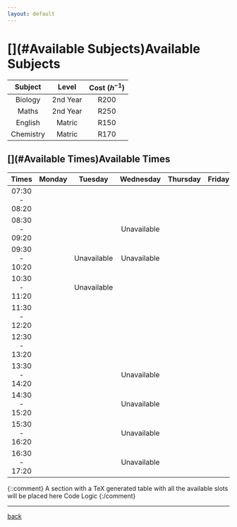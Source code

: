 ```yaml
---
layout: default
---
```


# [](#Available Subjects)Available Subjects

| Subject      | Level             | Cost ($h^{-1}$) |
|:------------:|:-----------------:|:---------------:|
| Biology      | 2nd Year          | R200            |
| Maths        | 2nd Year          | R250            |
| English      | Matric            | R150            |
| Chemistry    | Matric            | R170            |

## [](#Available Times)Available Times

|	Times		|	Monday	|	Tuesday	|	Wednesday	|	Thursday	|	Friday	|	Saturday	|
|:-------------:|:---------:|:---------:|:-------------:|:-------------:|:---------:|:-------------:|
| 07:30 - 08:20	|			|			|				|				|			|				|
| 08:30 - 09:20	|			|           |Unavailable 	|				|			|				|
| 09:30 - 10:20	|			|Unavailable|Unavailable	|				|			|				|						
| 10:30 - 11:20	|			|Unavailable|				|				|			|				|		
| 11:30 - 12:20	|			|			|				|				|			|				|			
| 12:30 - 13:20	|			|			|				|				|			|				|			
| 13:30 - 14:20	|			|			|Unavailable	|				|			|				|					
| 14:30 - 15:20	|			|			|Unavailable	|				|			|				|		
| 15:30 - 16:20	|			|			|Unavailable	|				|			|				|
| 16:30 - 17:20	|			|			|Unavailable	|				|			|				|

{::comment}
A section with a TeX generated table with all the available slots will be placed here
Code
Logic
{:/comment}

* * *
[back](./)


